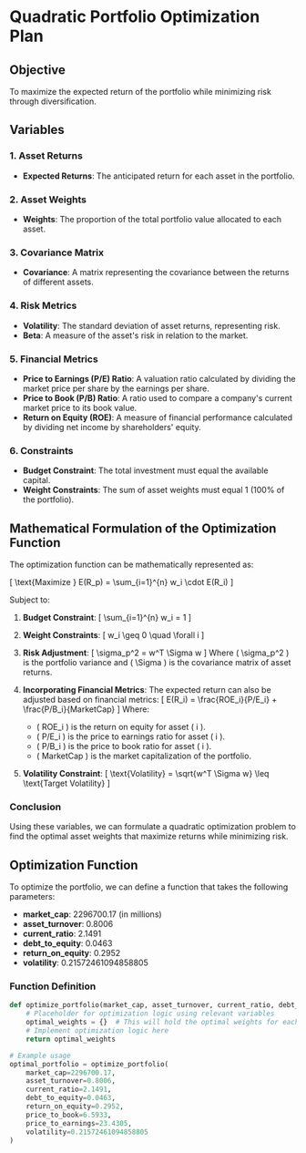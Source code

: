 # Quadratic Portfolio Optimization Plan

## Objective
To maximize the expected return of the portfolio while minimizing risk through diversification.

## Variables

### 1. Asset Returns
- **Expected Returns**: The anticipated return for each asset in the portfolio.

### 2. Asset Weights
- **Weights**: The proportion of the total portfolio value allocated to each asset.

### 3. Covariance Matrix
- **Covariance**: A matrix representing the covariance between the returns of different assets.

### 4. Risk Metrics
- **Volatility**: The standard deviation of asset returns, representing risk.
- **Beta**: A measure of the asset's risk in relation to the market.

### 5. Financial Metrics
- **Price to Earnings (P/E) Ratio**: A valuation ratio calculated by dividing the market price per share by the earnings per share.
- **Price to Book (P/B) Ratio**: A ratio used to compare a company's current market price to its book value.
- **Return on Equity (ROE)**: A measure of financial performance calculated by dividing net income by shareholders' equity.

### 6. Constraints
- **Budget Constraint**: The total investment must equal the available capital.
- **Weight Constraints**: The sum of asset weights must equal 1 (100% of the portfolio).

## Mathematical Formulation of the Optimization Function

The optimization function can be mathematically represented as:

\[
\text{Maximize } E(R_p) = \sum_{i=1}^{n} w_i \cdot E(R_i)
\]

Subject to:

1. **Budget Constraint**:
   \[
   \sum_{i=1}^{n} w_i = 1
   \]

2. **Weight Constraints**:
   \[
   w_i \geq 0 \quad \forall i
   \]

3. **Risk Adjustment**:
   \[
   \sigma_p^2 = w^T \Sigma w
   \]
   Where \( \sigma_p^2 \) is the portfolio variance and \( \Sigma \) is the covariance matrix of asset returns.

4. **Incorporating Financial Metrics**:
   The expected return can also be adjusted based on financial metrics:
   \[
   E(R_i) = \frac{ROE_i}{P/E_i} + \frac{P/B_i}{MarketCap}
   \]
   Where:
   - \( ROE_i \) is the return on equity for asset \( i \).
   - \( P/E_i \) is the price to earnings ratio for asset \( i \).
   - \( P/B_i \) is the price to book ratio for asset \( i \).
   - \( MarketCap \) is the market capitalization of the portfolio.

5. **Volatility Constraint**:
   \[
   \text{Volatility} = \sqrt{w^T \Sigma w} \leq \text{Target Volatility}
   \]

### Conclusion
Using these variables, we can formulate a quadratic optimization problem to find the optimal asset weights that maximize returns while minimizing risk.
## Optimization Function

To optimize the portfolio, we can define a function that takes the following parameters:

- **market_cap**: 2296700.17 (in millions)
- **asset_turnover**: 0.8006
- **current_ratio**: 2.1491
- **debt_to_equity**: 0.0463
- **return_on_equity**: 0.2952
- **volatility**: 0.21572461094858805

### Function Definition

```python
def optimize_portfolio(market_cap, asset_turnover, current_ratio, debt_to_equity, return_on_equity, price_to_book, price_to_earnings, volatility):
    # Placeholder for optimization logic using relevant variables
    optimal_weights = {}  # This will hold the optimal weights for each asset
    # Implement optimization logic here
    return optimal_weights

# Example usage
optimal_portfolio = optimize_portfolio(
    market_cap=2296700.17,
    asset_turnover=0.8006,
    current_ratio=2.1491,
    debt_to_equity=0.0463,
    return_on_equity=0.2952,
    price_to_book=6.5933,
    price_to_earnings=23.4305,
    volatility=0.21572461094858805
)
```
